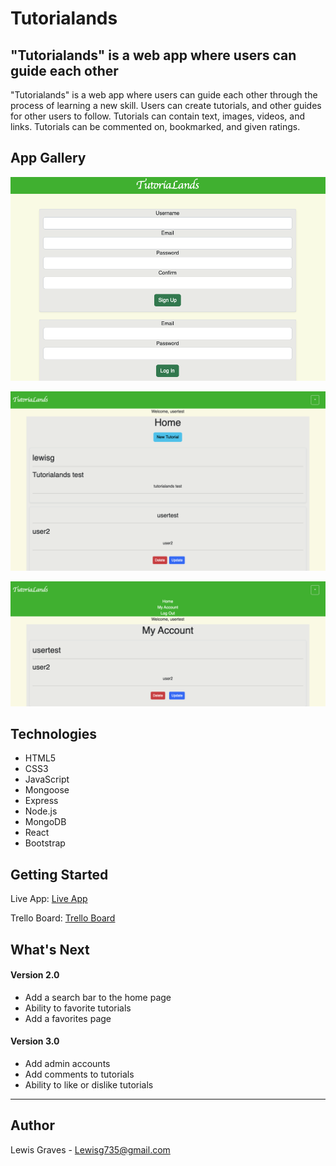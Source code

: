 # Tutorialands


## "Tutorialands" is a web app where users can guide each other

"Tutorialands" is a web app where users can guide each other through the process of learning a new skill. Users can create tutorials,
and other guides for other users to follow. Tutorials can contain text, images, videos, and links. Tutorials can be commented on, bookmarked, and given ratings.


## App Gallery

![Auth Page](./gallery/auth.png)

![Home Page](./gallery/home.png)

![My Account](./gallery/myaccount.png)


## Technologies

* HTML5
* CSS3
* JavaScript
* Mongoose
* Express
* Node.js
* MongoDB
* React
* Bootstrap


## Getting Started

Live App: [Live App]()

Trello Board: [Trello Board](https://trello.com/b/cn7mc7jn/p4)


## What's Next

#### Version 2.0

* Add a search bar to the home page
* Ability to favorite tutorials
* Add a favorites page

#### Version 3.0

* Add admin accounts
* Add comments to tutorials
* Ability to like or dislike tutorials
---

## Author

Lewis Graves - Lewisg735@gmail.com
